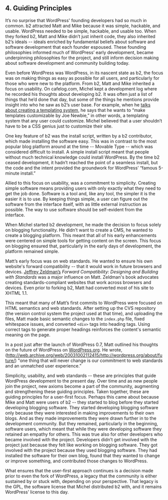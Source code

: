 ## 4. Guiding Principles

It’s no surprise that WordPress' founding developers had so much in common. b2 attracted Matt and Mike because it was simple, hackable, and usable. WordPress needed to be simple, hackable, and usable too. When they forked b2, Matt and Mike didn’t just inherit code, they also inherited b2’s ideals -- ideals enriched by fundamental beliefs about software and software development that each founder espoused. These founding philosophies informed much of WordPress’ early development, became underpinning philosophies for the project, and still inform decision making about software development and community building today.

Even before WordPress was WordPress, in its nascent state as b2, the focus was on making things as easy as possible for all users, and particularly for those who were new to the platform. From b2, Matt and Mike inherited a focus on usability. On cafelog.com, Michel kept a development log where he recorded his thoughts about developing b2. It was often just a list of things that he’d done that day, but some of the things he mentions provide insight into who he saw as b2’s user base. For example, when he [talks about creating a templating system](http://cafelog.com/?p=30&tb=1), he says that he wants to “make templates customizable by Joe Newbie,” in other words, a templating system that any user could customize. Michel believed that a user shouldn’t have to be a CSS genius just to customize their site. 

One key feature of b2 was the install script, written by a b2 contributor, which made installing the software easy. This was in contrast to the most popular blog platform around at the time -- Movable Type -- which was considered difficult to install. A simple install script meant that people without much technical knowledge could install WordPress. By the time b2 ceased development, it hadn’t reached the point of a seamless install, but the code and the intent provided the groundwork for WordPress’ “famous 5-minute install.”

Allied to this focus on usability, was a commitment to simplicity. Creating simple software means providing users with only exactly what they need to get the job done. Software is a tool and, like any tool, the simpler it is the easier it is to use. By keeping things simple, a user can figure out the software from the interface itself, with as little external instruction as possible. The way to use software should be self-evident from the interface.

When Michel started b2 development, he made the decision to focus solely on blogging functionality. He didn’t want to create a CMS, he wanted to create a blogging platform. This meant that all of his early enhancements were centered on simple tools for getting content on the screen. This focus on blogging ensured that, particularly in the early days of development, the platform remained simple.  

Matt’s early focus was on web standards. He wanted to ensure his own website's forward compatibility -- that it would work in future browsers and devices. [Jeffrey Zeldman’s](http://www.digital-web.com/articles/999_of_websites_are_obsolete/) _Forward Compatibility: Designing and Building with Standards_ was a major influence on Matt. Zeldman's book advocates creating standards-compliant websites that work across browsers and devices. Even prior to forking b2, Matt had converted most of his site to XHTML 1.1. 

This meant that many of Matt’s first commits to WordPress were focused on HTML semantics and web standards. After setting up the CVS repository (the version control system the project used at that time), and uploading the files, Matt made basic semantic changes to the `index.php` file, fixed whitespace issues, and converted `<div>` tags into heading tags. Using correct tags to generate proper headings reinforces the content's semantic meaning on the page. 

In a post just after the launch of WordPress 0.7, Matt outlined his thoughts on the future of WordPress on [WordPress.org](http://WordPress.org). He wrote, (http://web.archive.org/web/20031002112415/http://wordpress.org/about/future/) "one thing that will never change is our commitment to web standards and an unmatched user experience.” 

Simplicity, usability, and web standards -- these are principles that guide WordPress development to the present day. Over time and as new people join the project, new axioms become a part of the community, augmenting and strengthening these guiding principles. Taken together, these are guiding principles for a user-first focus. Perhaps this came about because Mike and Matt were users of b2 -- they started to blog before they started developing blogging software. They started developing blogging software only because they were interested in making improvements to their own blogs. And as they made improvements they were drawn further in to the development community. But they remained, particularly in the beginning, software users, which meant that while they were developing software they retained an empathy for others. This was true also for other developers who became involved with the project. Developers didn’t get involved with the project just because they felt like working on blogging software. They got involved with the project because they used blogging software. They had installed the software for their own blog, found that they wanted to change or improve something, and contributed those changes to WordPress. 

What ensures that the user-first approach continues is a decision made prior to even the fork of WordPress, a legacy that the community is either sustained by or stuck with, depending on your perspective. That legacy is the GPL, the software license that Michel distributed b2 with, and it remains WordPress’ license to this day.
